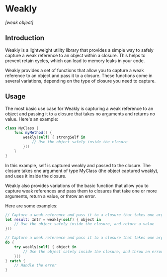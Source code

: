 # Weakly

*[weak object]*

## Introduction

Weakly is a lightweight utility library that provides a simple way to safely capture a weak reference to an object within a closure. This helps to prevent retain cycles, which can lead to memory leaks in your code.

Weakly provides a set of functions that allow you to capture a weak reference to an object and pass it to a closure. These functions come in several variations, depending on the type of closure you need to capture.

## Usage

The most basic use case for Weakly is capturing a weak reference to an object and passing it to a closure that takes no arguments and returns no value. Here's an example:

```swift
class MyClass {
    func myMethod() {
        weakly(self) { strongSelf in
            // Use the object safely inside the closure
        }()
    }
}
```

In this example, self is captured weakly and passed to the closure. The closure takes one argument of type MyClass (the object captured weakly), and uses it inside the closure.

Weakly also provides variations of the basic function that allow you to capture weak references and pass them to closures that take one or more arguments, return a value, or throw an error.

Here are some examples:

```swift
// Capture a weak reference and pass it to a closure that takes one argument and returns a value
let result: Int? = weakly(self) { object in
    // Use the object safely inside the closure, and return a value
}()

// Capture a weak reference and pass it to a closure that takes one argument and throws an error
do {
    try weakly(self) { object in
        // Use the object safely inside the closure, and throw an error if necessary
    }()
} catch {
    // Handle the error
}
```
